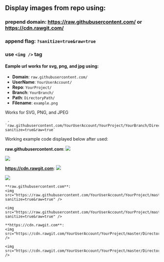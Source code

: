 ## Display images from repo using:

### prepend domain: https://raw.githubusercontent.com/ or https://cdn.rawgit.com/
### append flag: **`?sanitize=true&raw=true`**
### use `<img />` tag

#### Eample url works for svg, png, and jpg using:

- **Domain**: `raw.githubusercontent.com/`
- **UserName**: `YourUserAccount/`
- **Repo**: `YourProject/`
- **Branch**: `YourBranch/`
- **Path**: `DirectoryPath/`
- **Filename**: `example.png`
     
Works for SVG, PNG, and JPEG

     - `raw.githubusercontent.com/YourUserAccount/YourProject/YourBranch/DirectoryPath/svgdemo1.svg?sanitize=true&raw=true`


Working example code displayed below after used:

**raw.githubusercontent.com**:
<img src="https://raw.githubusercontent.com/YourUserAccount/YourProject/master/DirectoryPath/Example.png?sanitize=true&raw=true" />

<img src="https://raw.githubusercontent.com/YourUserAccount/YourProject/master/DirectoryPath/svgdemo1.svg?sanitize=true&raw=true" />

**https://cdn.rawgit.com**:
<img src="https://cdn.rawgit.com/YourUserAccount/YourProject/master/DirectoryPath/Example.png" />

<img src="https://cdn.rawgit.com/YourUserAccount/YourProject/master/DirectoryPath/svgdemo1.svg" />


```
**raw.githubusercontent.com**:
<img src="https://raw.githubusercontent.com/YourUserAccount/YourProject/master/DirectoryPath/Example.png?sanitize=true&raw=true" />

<img src="https://raw.githubusercontent.com/YourUserAccount/YourProject/master/DirectoryPath/svgdemo1.svg?sanitize=true&raw=true" />

**https://cdn.rawgit.com**:
<img src="https://cdn.rawgit.com/YourUserAccount/YourProject/master/DirectoryPath/Example.png" />

<img src="https://cdn.rawgit.com/YourUserAccount/YourProject/master/DirectoryPath/svgdemo1.svg" />
```
